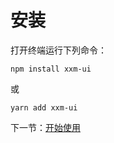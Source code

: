 # 安装

打开终端运行下列命令：

```
npm install xxm-ui
```

或

```
yarn add xxm-ui
```

下一节：[开始使用](#/doc/get-started)
